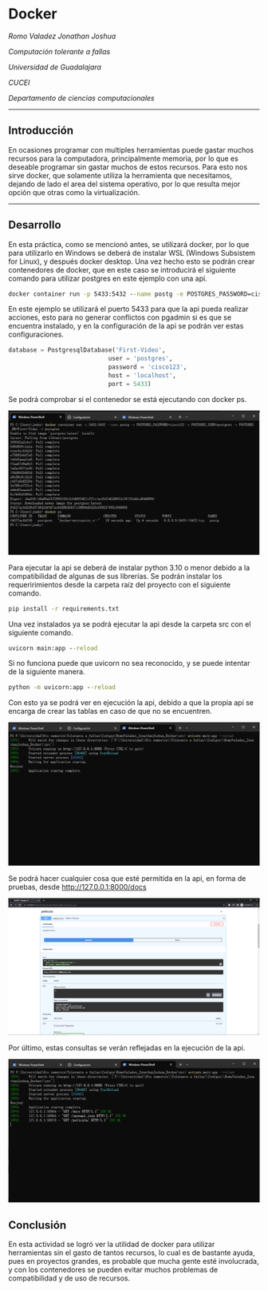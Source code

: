 # Docker

_Romo Valadez Jonathan Joshua_

_Computación tolerante a fallas_

_Universidad de Guadalajara_

_CUCEI_

_Departamento de ciencias computacionales_

---

## Introducción
En ocasiones programar con multiples herramientas puede gastar muchos recursos para la computadora, principalmente memoria, por lo que es deseable programar sin gastar muchos de estos recursos. Para esto nos sirve docker, que solamente utiliza la herramienta que necesitamos, dejando de lado el area del sistema operativo, por lo que resulta mejor opción que otras como la virtualización.

---

## Desarrollo
En esta práctica, como se mencionó antes, se utilizará docker, por lo que para utilizarlo en Windows se deberá de instalar WSL (Windows Subsistem for Linux), y después docker desktop. Una vez hecho esto se podrán crear contenedores de docker, que en este caso se introducirá el siguiente comando para utilizar postgres en este ejemplo con una api.

~~~cmd
docker container run -p 5433:5432 --name postg -e POSTGRES_PASSWORD=cisco123 -e POSTGRES_USER=postgres -e POSTGRES_DB=First-Video -d postgres
~~~

En este ejemplo se utilizará el puerto 5433 para que la api pueda realizar acciones, esto para no generar conflictos con pgadmin si es que se encuentra instalado, y en la configuración de la api se podrán ver estas configuraciones.

~~~python
database = PostgresqlDatabase('First-Video',
                            user = 'postgres',
                            password = 'cisco123',
                            host = 'localhost',
                            port = 5433)
~~~

Se podrá comprobar si el contenedor se está ejecutando con docker ps.

![Ejecucion de postgres](./Imagenes/1.png "Ejecucion de postgres")

Para ejecutar la api se deberá de instalar python 3.10 o menor debido a la compatibilidad de algunas de sus librerías. Se podrán instalar los requeririmientos desde la carpeta raíz del proyecto con el siguiente comando.

~~~cmd
pip install -r requirements.txt
~~~

Una vez instalados ya se podrá ejecutar la api desde la carpeta src con el siguiente comando.

~~~cmd
uvicorn main:app --reload
~~~

Si no funciona puede que uvicorn no sea reconocido, y se puede intentar de la siguiente manera.

~~~cmd
python -m uvicorn:app --reload
~~~

Con esto ya se podrá ver en ejecución la api, debido a que la propia api se encarga de crear las tablas en caso de que no se encuentren.

![Ejecucion de la api](./Imagenes/2.png "Ejecucion de la api")

Se podrá hacer cualquier cosa que esté permitida en la api, en forma de pruebas, desde http://127.0.0.1:8000/docs

![Pruebas de la api](./Imagenes/3.png "Pruebas de la api")

Por último, estas consultas se verán reflejadas en la ejecución de la api.

![Cambios de la api](./Imagenes/4.png "Cambios de la api")

## Conclusión
En esta actividad se logró ver la utilidad de docker para utilizar herramientas sin el gasto de tantos recursos, lo cual es de bastante ayuda, pues en proyectos grandes, es probable que mucha gente esté involucrada, y con los contenedores se pueden evitar muchos problemas de compatibilidad y de uso de recursos.

